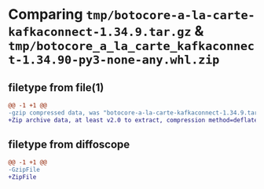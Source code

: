 # Comparing `tmp/botocore-a-la-carte-kafkaconnect-1.34.9.tar.gz` & `tmp/botocore_a_la_carte_kafkaconnect-1.34.90-py3-none-any.whl.zip`

## filetype from file(1)

```diff
@@ -1 +1 @@
-gzip compressed data, was "botocore-a-la-carte-kafkaconnect-1.34.9.tar", last modified: Thu Dec 28 01:06:47 2023, max compression
+Zip archive data, at least v2.0 to extract, compression method=deflate
```

## filetype from diffoscope

```diff
@@ -1 +1 @@
-GzipFile
+ZipFile
```

